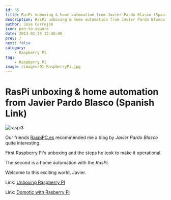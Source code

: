 ```yaml
---
id: 85
title: RasPi unboxing & home automation from Javier Pardo Blasco (Spanish Link)
description: RasPi unboxing & home automation from Javier Pardo Blasco (Spanish Link)
author: Jose Cerrejon
icon: pen-to-square
date: 2013-02-28 12:40:00
prev: /
next: false
category:
    - Raspberry PI
tag:
    - Raspberry PI
image: /images/01_RaspberryPi.jpg
---
```


# RasPi unboxing & home automation from Javier Pardo Blasco (Spanish Link)

![raspi3](/images/01_RaspberryPi.jpg)

Our friends [RaspiPC.es](https://raspipc.es) recommended me a blog by _Javier Pardo Blasco_ quite interesting.

First Raspberry Pi's unboxing and the steps he took to make it operational.

The second is a home automation with the _RasPi._

Welcome to this exciting world, Javier.

Link: [Unboxing Raspberry PI](https://jpardobl.com/2013/02/20/abriendo-mi-rasberry-pi/)

Link: [Domotic with Rasberry PI](https://jpardobl.com/2013/02/25/domotica-con-la-rasberry-pi/)
